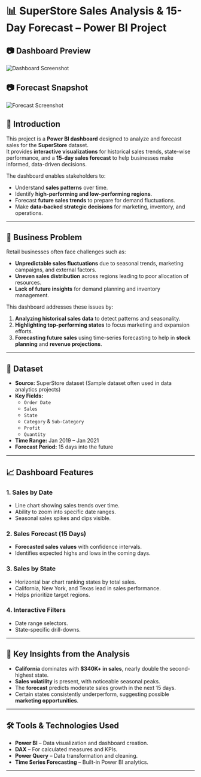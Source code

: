 # 📊 SuperStore Sales Analysis & 15-Day Forecast – Power BI Project

## 📷 Dashboard Preview
![Dashboard Screenshot](link-to-dashboard-image)

## 📷 Forecast Snapshot
![Forecast Screenshot](link-to-forecast-image)

## 📌 Introduction
This project is a **Power BI dashboard** designed to analyze and forecast sales for the **SuperStore** dataset.  
It provides **interactive visualizations** for historical sales trends, state-wise performance, and a **15-day sales forecast** to help businesses make informed, data-driven decisions.

The dashboard enables stakeholders to:
- Understand **sales patterns** over time.
- Identify **high-performing and low-performing regions**.
- Forecast **future sales trends** to prepare for demand fluctuations.
- Make **data-backed strategic decisions** for marketing, inventory, and operations.

---

## 🏢 Business Problem
Retail businesses often face challenges such as:
- **Unpredictable sales fluctuations** due to seasonal trends, marketing campaigns, and external factors.
- **Uneven sales distribution** across regions leading to poor allocation of resources.
- **Lack of future insights** for demand planning and inventory management.

This dashboard addresses these issues by:
1. **Analyzing historical sales data** to detect patterns and seasonality.
2. **Highlighting top-performing states** to focus marketing and expansion efforts.
3. **Forecasting future sales** using time-series forecasting to help in **stock planning** and **revenue projections**.

---

## 📂 Dataset
- **Source:** SuperStore dataset (Sample dataset often used in data analytics projects)
- **Key Fields:**
  - `Order Date`
  - `Sales`
  - `State`
  - `Category` & `Sub-Category`
  - `Profit`
  - `Quantity`
- **Time Range:** Jan 2019 – Jan 2021
- **Forecast Period:** 15 days into the future

---

## 📈 Dashboard Features
### 1. **Sales by Date**
   - Line chart showing sales trends over time.
   - Ability to zoom into specific date ranges.
   - Seasonal sales spikes and dips visible.

### 2. **Sales Forecast (15 Days)**
   - **Forecasted sales values** with confidence intervals.
   - Identifies expected highs and lows in the coming days.

### 3. **Sales by State**
   - Horizontal bar chart ranking states by total sales.
   - California, New York, and Texas lead in sales performance.
   - Helps prioritize target regions.

### 4. **Interactive Filters**
   - Date range selectors.
   - State-specific drill-downs.

---

## 🎯 Key Insights from the Analysis
- **California** dominates with **$340K+ in sales**, nearly double the second-highest state.
- **Sales volatility** is present, with noticeable seasonal peaks.
- The **forecast** predicts moderate sales growth in the next 15 days.
- Certain states consistently underperform, suggesting possible **marketing opportunities**.

---

## 🛠 Tools & Technologies Used
- **Power BI** – Data visualization and dashboard creation.
- **DAX** – For calculated measures and KPIs.
- **Power Query** – Data transformation and cleaning.
- **Time Series Forecasting** – Built-in Power BI analytics.

---
